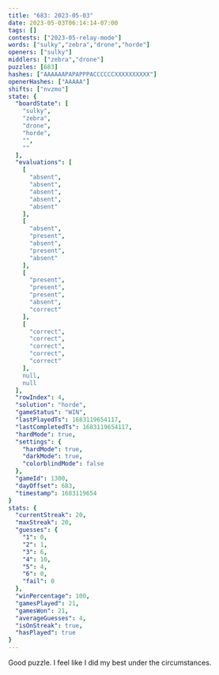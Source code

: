 ```yaml
---
title: "683: 2023-05-03"
date: 2023-05-03T06:14:14-07:00
tags: []
contests: ["2023-05-relay-mode"]
words: ["sulky","zebra","drone","horde"]
openers: ["sulky"]
middlers: ["zebra","drone"]
puzzles: [683]
hashes: ["AAAAAAPAPAPPPACCCCCCXXXXXXXXXX"]
openerHashes: ["AAAAA"]
shifts: ["nvzmo"]
state: {
  "boardState": [
    "sulky",
    "zebra",
    "drone",
    "horde",
    "",
    ""
  ],
  "evaluations": [
    [
      "absent",
      "absent",
      "absent",
      "absent",
      "absent"
    ],
    [
      "absent",
      "present",
      "absent",
      "present",
      "absent"
    ],
    [
      "present",
      "present",
      "present",
      "absent",
      "correct"
    ],
    [
      "correct",
      "correct",
      "correct",
      "correct",
      "correct"
    ],
    null,
    null
  ],
  "rowIndex": 4,
  "solution": "horde",
  "gameStatus": "WIN",
  "lastPlayedTs": 1683119654117,
  "lastCompletedTs": 1683119654117,
  "hardMode": true,
  "settings": {
    "hardMode": true,
    "darkMode": true,
    "colorblindMode": false
  },
  "gameId": 1300,
  "dayOffset": 683,
  "timestamp": 1683119654
}
stats: {
  "currentStreak": 20,
  "maxStreak": 20,
  "guesses": {
    "1": 0,
    "2": 1,
    "3": 6,
    "4": 10,
    "5": 4,
    "6": 0,
    "fail": 0
  },
  "winPercentage": 100,
  "gamesPlayed": 21,
  "gamesWon": 21,
  "averageGuesses": 4,
  "isOnStreak": true,
  "hasPlayed": true
}
---
```

<!-- more -->
Good puzzle. I feel like I did my best under the circumstances.
